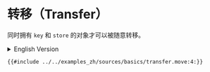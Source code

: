 # 转移（Transfer）

同时拥有 `key` 和 `store` 的对象才可以被随意转移。

<details>
<summary>English Version</summary>

To make an object freely transferable, use a combination of `key` and `store` abilities.

</details>

```move
{{#include ../../examples_zh/sources/basics/transfer.move:4:}}
```
